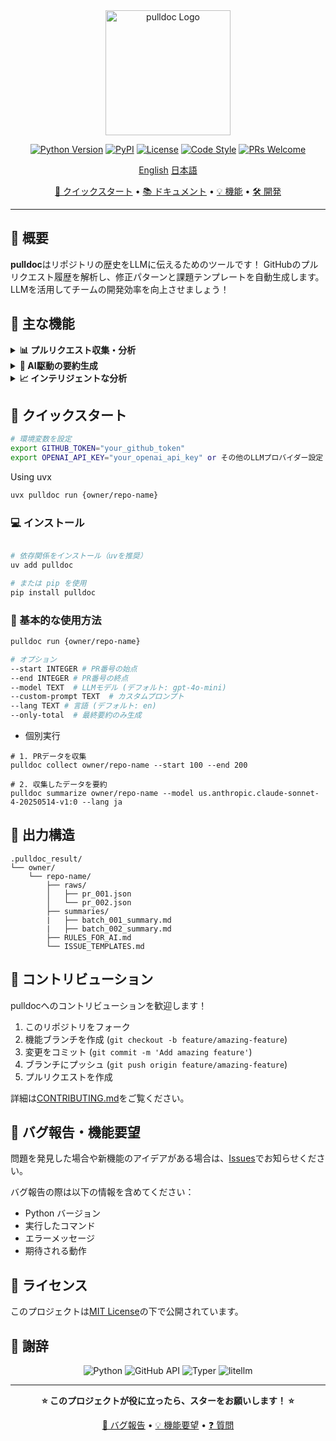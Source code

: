 <div align="center">
<img width="200" alt="pulldoc Logo" src="https://github.com/user-attachments/assets/35c9e651-ae19-4d7b-bbda-e05c232d5076">

<p align="center">
  <a href="https://python.org"><img src="https://img.shields.io/badge/python-3.12+-blue.svg" alt="Python Version"></a>
  <a href="https://pypi.org/project/pulldoc/"><img src="https://img.shields.io/pypi/v/pulldoc.svg?color=orange&logo=pypi&logoColor=white" alt="PyPI"></a>
  <a href="LICENSE"><img src="https://img.shields.io/badge/license-MIT-green.svg" alt="License"></a>
  <a href="https://github.com/psf/black"><img src="https://img.shields.io/badge/code%20style-black-000000.svg" alt="Code Style"></a>
  <a href="CONTRIBUTING.md"><img src="https://img.shields.io/badge/PRs-welcome-brightgreen.svg" alt="PRs Welcome"></a>
</p>

<p align="center">
  <a href="./README.md">English</a>
  <a href="./README_ja.md">日本語</a>
</p>


[🚀 クイックスタート](#-クイックスタート) • [📚 ドキュメント](#-使用方法) • [💡 機能](#-主な機能) • [🛠️ 開発](#-開発環境のセットアップ)


</div>

---

## 🎯 概要

**pulldoc**はリポジトリの歴史をLLMに伝えるためのツールです！
GitHubのプルリクエスト履歴を解析し、修正パターンと課題テンプレートを自動生成します。LLMを活用してチームの開発効率を向上させましょう！


## 🌟 主な機能

<details>
<summary><b>📊 プルリクエスト収集・分析</b></summary>

- GitHub APIを通じたPR履歴の自動収集
- 指定した範囲のPRを効率的に取得
- マージ済み・未マージPRの詳細情報を構造化
</details>

<details>
<summary><b>🤖 AI駆動の要約生成</b></summary>

- Bedrock, Huggingface, VertexAI, TogetherAI, Azure, OpenAI, Groq など、複数LLMモデルに対応
- カスタムプロンプトによる柔軟な要約生成
- 多言語対応
- バッチ処理による効率的な大量データ処理
</details>

<details>
<summary><b>📈 インテリジェントな分析</b></summary>

- コードの修正パターンの自動識別
- よくある課題の分類と整理
- チーム開発における傾向分析
- 再利用可能なテンプレートの自動生成
</details>



## 🚀 クイックスタート

```bash
# 環境変数を設定
export GITHUB_TOKEN="your_github_token"
export OPENAI_API_KEY="your_openai_api_key" or その他のLLMプロバイダー設定
```

Using uvx
```bash
uvx pulldoc run {owner/repo-name}
```

### 💻 インストール

```bash

# 依存関係をインストール（uvを推奨）
uv add pulldoc

# または pip を使用
pip install pulldoc
```

### 🎯 基本的な使用方法

```bash
pulldoc run {owner/repo-name}

# オプション
--start INTEGER # PR番号の始点
--end INTEGER # PR番号の終点
--model TEXT  # LLMモデル (デフォルト: gpt-4o-mini)
--custom-prompt TEXT  # カスタムプロンプト
--lang TEXT # 言語 (デフォルト: en)
--only-total  # 最終要約のみ生成

```

- 個別実行
```
# 1. PRデータを収集
pulldoc collect owner/repo-name --start 100 --end 200

# 2. 収集したデータを要約
pulldoc summarize owner/repo-name --model us.anthropic.claude-sonnet-4-20250514-v1:0 --lang ja

```

## 📁 出力構造

```
.pulldoc_result/
└── owner/
    └── repo-name/
        ├── raws/
        │   ├── pr_001.json
        │   └── pr_002.json
        ├── summaries/
        |   ├── batch_001_summary.md
        |   ├── batch_002_summary.md
        ├── RULES_FOR_AI.md
        └── ISSUE_TEMPLATES.md

```


## 🤝 コントリビューション

pulldocへのコントリビューションを歓迎します！

1. このリポジトリをフォーク
2. 機能ブランチを作成 (`git checkout -b feature/amazing-feature`)
3. 変更をコミット (`git commit -m 'Add amazing feature'`)
4. ブランチにプッシュ (`git push origin feature/amazing-feature`)
5. プルリクエストを作成

詳細は[CONTRIBUTING.md](CONTRIBUTING.md)をご覧ください。

## 🐛 バグ報告・機能要望

問題を発見した場合や新機能のアイデアがある場合は、[Issues](https://github.com/your-username/pulldoc/issues)でお知らせください。

バグ報告の際は以下の情報を含めてください：
- Python バージョン
- 実行したコマンド
- エラーメッセージ
- 期待される動作

## 📄 ライセンス

このプロジェクトは[MIT License](LICENSE)の下で公開されています。

## 🙏 謝辞

<p align="center">
  <img src="https://img.shields.io/badge/Python-3776AB?style=for-the-badge&logo=python&logoColor=white" alt="Python" />
  <img src="https://img.shields.io/badge/GitHub_API-181717?style=for-the-badge&logo=github&logoColor=white" alt="GitHub API" />
  <img src="https://img.shields.io/badge/Typer-009639?style=for-the-badge&logoColor=white" alt="Typer" />
  <img src="https://img.shields.io/badge/litellm-4B275F?style=for-the-badge&logoColor=white" alt="litellm" />
</p>

---

<div align="center">

**⭐ このプロジェクトが役に立ったら、スターをお願いします！ ⭐**

[🐛 バグ報告](https://github.com/your-username/pulldoc/issues/new?template=bug_report.md) • [💡 機能要望](https://github.com/your-username/pulldoc/issues/new?template=feature_request.md) • [❓ 質問](https://github.com/your-username/pulldoc/discussions)


</div>
